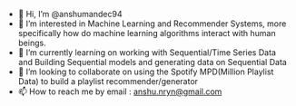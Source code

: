 - 👋 Hi, I’m @anshumandec94
- 👀 I’m interested in Machine Learning and Recommender Systems, more specifically how do machine learning algorithms interact with human beings.
- 🌱 I’m currently learning on working with Sequential/Time Series Data and Building Sequential models and generating data on Sequential Data
- 💞️ I’m looking to collaborate on using the Spotify MPD(Million Playlist Data) to build a playlist recommender/generator
- 📫 How to reach me by email : anshu.nryn@gmail.com

<!---
anshumandec94/anshumandec94 is a ✨ special ✨ repository because its `README.md` (this file) appears on your GitHub profile.
You can click the Preview link to take a look at your changes.
--->
